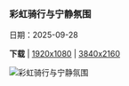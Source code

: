 ### 彩虹骑行与宁静氛围

日期：2025-09-28

**下载**  |  [1920x1080](https://cn.bing.com/th?id=OHR.HoutenHouses_ZH-CN6776452438_1920x1080.jpg)  |  [3840x2160](https://cn.bing.com/th?id=OHR.HoutenHouses_ZH-CN6776452438_UHD.jpg)

![彩虹骑行与宁静氛围](https://cn.bing.com/th?id=OHR.HoutenHouses_ZH-CN6776452438_1920x1080.jpg "豪滕镇的彩虹屋, 荷兰 (© George Pachantouris/Getty Images)")


